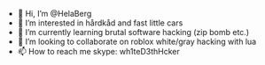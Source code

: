 - 👋 Hi, I’m @HelaBerg
- 👀 I’m interested in hårdkåd and fast little cars
- 🌱 I’m currently learning brutal software hacking (zip bomb etc.)
- 💞️ I’m looking to collaborate on roblox white/gray hacking with lua
- 📫 How to reach me skype: wh1teD3thHcker

<!---
HelaBerg/HelaBerg is a ✨ special ✨ repository because its `README.md` (this file) appears on your GitHub profile.
You can click the Preview link to take a look at your changes.
--->
